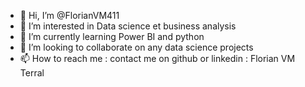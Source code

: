 - 👋 Hi, I’m @FlorianVM411
- 👀 I’m interested in Data science et business analysis
- 🌱 I’m currently learning Power BI and python  
- 💞️ I’m looking to collaborate on any data science projects
- 📫 How to reach me : contact me on github or linkedin : Florian VM Terral

<!---
FlorianVM411/FlorianVM411 is a ✨ special ✨ repository because its `README.md` (this file) appears on your GitHub profile.
You can click the Preview link to take a look at your changes.
--->
